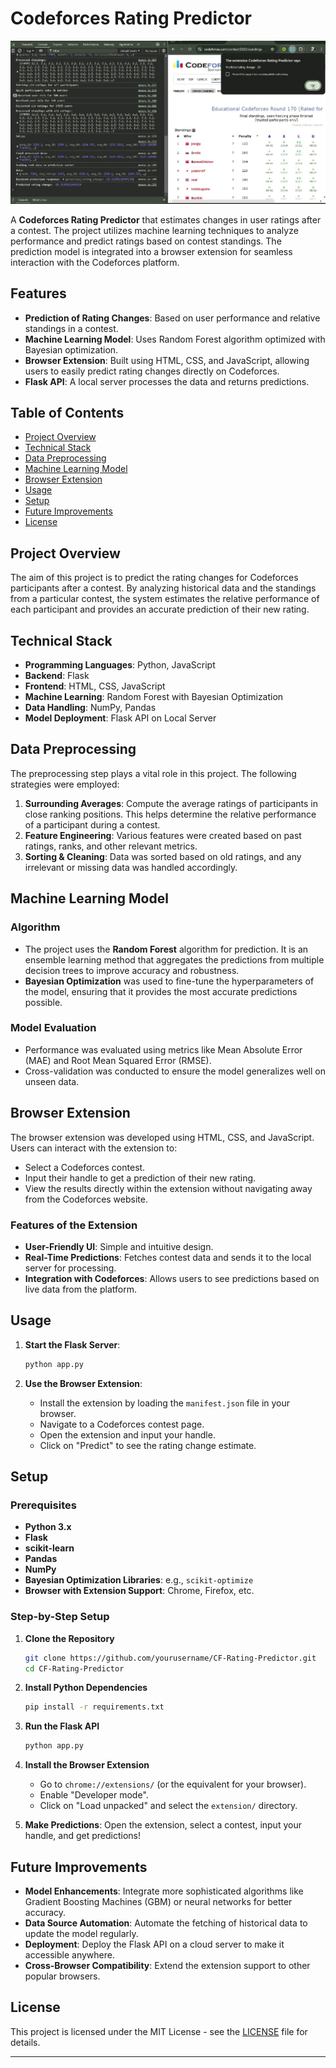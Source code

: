 # Codeforces Rating Predictor

![Project Overview](./media/project.jpg)

A **Codeforces Rating Predictor** that estimates changes in user ratings after a contest. The project utilizes machine learning techniques to analyze performance and predict ratings based on contest standings. The prediction model is integrated into a browser extension for seamless interaction with the Codeforces platform.

## Features

- **Prediction of Rating Changes**: Based on user performance and relative standings in a contest.
- **Machine Learning Model**: Uses Random Forest algorithm optimized with Bayesian optimization.
- **Browser Extension**: Built using HTML, CSS, and JavaScript, allowing users to easily predict rating changes directly on Codeforces.
- **Flask API**: A local server processes the data and returns predictions.

## Table of Contents

- [Project Overview](#project-overview)
- [Technical Stack](#technical-stack)
- [Data Preprocessing](#data-preprocessing)
- [Machine Learning Model](#machine-learning-model)
- [Browser Extension](#browser-extension)
- [Usage](#usage)
- [Setup](#setup)
- [Future Improvements](#future-improvements)
- [License](#license)

## Project Overview

The aim of this project is to predict the rating changes for Codeforces participants after a contest. By analyzing historical data and the standings from a particular contest, the system estimates the relative performance of each participant and provides an accurate prediction of their new rating.

## Technical Stack

- **Programming Languages**: Python, JavaScript
- **Backend**: Flask
- **Frontend**: HTML, CSS, JavaScript
- **Machine Learning**: Random Forest with Bayesian Optimization
- **Data Handling**: NumPy, Pandas
- **Model Deployment**: Flask API on Local Server

## Data Preprocessing

The preprocessing step plays a vital role in this project. The following strategies were employed:

1. **Surrounding Averages**: Compute the average ratings of participants in close ranking positions. This helps determine the relative performance of a participant during a contest.
2. **Feature Engineering**: Various features were created based on past ratings, ranks, and other relevant metrics.
3. **Sorting & Cleaning**: Data was sorted based on old ratings, and any irrelevant or missing data was handled accordingly.

## Machine Learning Model

### Algorithm

- The project uses the **Random Forest** algorithm for prediction. It is an ensemble learning method that aggregates the predictions from multiple decision trees to improve accuracy and robustness.
- **Bayesian Optimization** was used to fine-tune the hyperparameters of the model, ensuring that it provides the most accurate predictions possible.

### Model Evaluation

- Performance was evaluated using metrics like Mean Absolute Error (MAE) and Root Mean Squared Error (RMSE).
- Cross-validation was conducted to ensure the model generalizes well on unseen data.

## Browser Extension

The browser extension was developed using HTML, CSS, and JavaScript. Users can interact with the extension to:
- Select a Codeforces contest.
- Input their handle to get a prediction of their new rating.
- View the results directly within the extension without navigating away from the Codeforces website.

### Features of the Extension

- **User-Friendly UI**: Simple and intuitive design.
- **Real-Time Predictions**: Fetches contest data and sends it to the local server for processing.
- **Integration with Codeforces**: Allows users to see predictions based on live data from the platform.

## Usage

1. **Start the Flask Server**: 
   ```bash
   python app.py
   ```

2. **Use the Browser Extension**:
   - Install the extension by loading the `manifest.json` file in your browser.
   - Navigate to a Codeforces contest page.
   - Open the extension and input your handle.
   - Click on "Predict" to see the rating change estimate.

## Setup

### Prerequisites

- **Python 3.x**
- **Flask**
- **scikit-learn**
- **Pandas**
- **NumPy**
- **Bayesian Optimization Libraries**: e.g., `scikit-optimize`
- **Browser with Extension Support**: Chrome, Firefox, etc.

### Step-by-Step Setup

1. **Clone the Repository**
   ```bash
   git clone https://github.com/yourusername/CF-Rating-Predictor.git
   cd CF-Rating-Predictor
   ```

2. **Install Python Dependencies**
   ```bash
   pip install -r requirements.txt
   ```

3. **Run the Flask API**
   ```bash
   python app.py
   ```

4. **Install the Browser Extension**
   - Go to `chrome://extensions/` (or the equivalent for your browser).
   - Enable "Developer mode".
   - Click on "Load unpacked" and select the `extension/` directory.

5. **Make Predictions**: Open the extension, select a contest, input your handle, and get predictions!

## Future Improvements

- **Model Enhancements**: Integrate more sophisticated algorithms like Gradient Boosting Machines (GBM) or neural networks for better accuracy.
- **Data Source Automation**: Automate the fetching of historical data to update the model regularly.
- **Deployment**: Deploy the Flask API on a cloud server to make it accessible anywhere.
- **Cross-Browser Compatibility**: Extend the extension support to other popular browsers.

## License

This project is licensed under the MIT License - see the [LICENSE](LICENSE) file for details.

---
